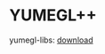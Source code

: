 # YUMEGL++

yumegl-libs: [download](https://drive.google.com/drive/folders/1sia8GdaQtF6IfAa7QOfRG_ASMAHdXo2_?hl=pl)
